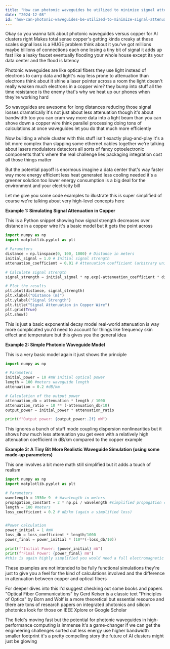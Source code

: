 ```yaml
---
title: "How can photonic waveguides be utilized to minimize signal attenuation and energy losses in large-scale AI clusters compared to copper interconnects?"
date: "2024-12-08"
id: "how-can-photonic-waveguides-be-utilized-to-minimize-signal-attenuation-and-energy-losses-in-large-scale-ai-clusters-compared-to-copper-interconnects"
---
```


Okay so you wanna talk about photonic waveguides versus copper for AI clusters right  Makes total sense copper's getting kinda creaky at these scales  signal loss is a HUGE problem  think about it  you've got millions maybe billions of connections  each one losing a tiny bit of signal  it adds up fast  like a leaky faucet eventually flooding your whole house except its your data center and the flood is latency

Photonic waveguides are like optical fibers  they use light instead of electrons to carry data  and light's way less prone to attenuation than electrons  think about it  shine a laser pointer across a room  the light doesn't really weaken much  electrons in a copper wire?  they bump into stuff all the time  resistance is the enemy  that's why we heat up our phones when they're working hard

So waveguides are awesome for long distances  reducing those signal losses dramatically  it's not just about less attenuation though it's about bandwidth too  you can cram way more data into a light beam than you can shove down a copper wire  think parallel processing  doing tons of calculations at once  waveguides let you do that much more efficiently

Now building a whole cluster with this stuff isn't exactly plug-and-play  it's a bit more complex than slapping some ethernet cables together  we're talking about lasers modulators detectors all sorts of fancy optoelectronic components  that's where the real challenge lies  packaging  integration  cost  all those things matter

But the potential payoff is enormous  imagine a data center that's way faster way more energy efficient  less heat generated  less cooling needed  it's a greener solution too  lower energy consumption is a big deal for the environment and your electricity bill

Let me give you some code examples to illustrate  this is super simplified of course  we're talking about very high-level concepts here

**Example 1:  Simulating Signal Attenuation in Copper**

This is a Python snippet showing how signal strength decreases over distance in a copper wire  it's a basic model but it gets the point across


```python
import numpy as np
import matplotlib.pyplot as plt

# Parameters
distance = np.linspace(0, 100, 1000) # Distance in meters
initial_signal = 1.0 # Initial signal strength
attenuation_coefficient = 0.01 # Attenuation coefficient (arbitrary unit)

# Calculate signal strength
signal_strength = initial_signal * np.exp(-attenuation_coefficient * distance)

# Plot the results
plt.plot(distance, signal_strength)
plt.xlabel("Distance (m)")
plt.ylabel("Signal Strength")
plt.title("Signal Attenuation in Copper Wire")
plt.grid(True)
plt.show()
```


This is just a basic exponential decay model  real-world attenuation is way more complicated  you'd need to account for things like frequency skin effect and temperature but this gives you the general idea


**Example 2:  Simple Photonic Waveguide Model**

This is a very basic model  again  it just shows the principle


```python
import numpy as np

# Parameters
initial_power = 10 #mW initial optical power
length = 100 #meters waveguide length
attenuation = 0.2 #dB/km

# Calculation of the output power
attenuation_db = attenuation * length / 1000
attenuation_ratio = 10 ** (-attenuation_db/10)
output_power = initial_power * attenuation_ratio

print(f"Output power: {output_power:.2f} mW")

```

This ignores a bunch of stuff  mode coupling dispersion nonlinearities  but it shows how much less attenuation you get even with a relatively high attenuation coefficient in dB/km compared to the copper example


**Example 3:  A Tiny Bit More Realistic Waveguide Simulation (using some made-up parameters)**

This one involves a bit more math  still simplified but it adds a touch of realism


```python
import numpy as np
import matplotlib.pyplot as plt

# Parameters
wavelength = 1550e-9  # Wavelength in meters
propagation_constant = 2 * np.pi / wavelength #simplified propagation constant
length = 100 #meters
loss_coefficient = 0.2 # dB/km (again a simplified loss)


#Power calculation
power_initial = 1 #mW
loss_db = loss_coefficient * length/1000
power_final = power_initial * (10**(-loss_db/10))

print(f"Initial Power: {power_initial} mW")
print(f"Final Power: {power_final} mW")
#this is again highly simplified you would need a full electromagnetic simulation for real accuracy


```


These examples are not intended to be fully functional simulations  they're just to give you a feel for the kind of calculations involved and the difference in attenuation between copper and optical fibers

For deeper dives into this  I'd suggest checking out some books and papers  "Optical Fiber Communications" by Gerd Keiser is a classic text  "Principles of Optics" by Born and Wolf is a more theoretical but essential resource  and there are tons of research papers on integrated photonics and silicon photonics  look for those on IEEE Xplore or Google Scholar


The field's moving fast  but the potential for photonic waveguides in high-performance computing is immense  It's a game-changer if we can get the engineering challenges sorted out  less energy use higher bandwidth  smaller footprint  it's a pretty compelling story  the future of AI clusters might just be glowing
